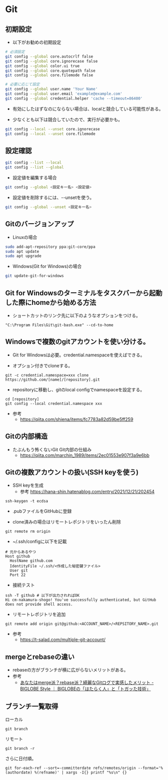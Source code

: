 # Git

## 初期設定

- 以下がお勧めの初期設定
```bash
# 必須設定
git config --global core.autocrlf false
git config --global core.ignorecase false
git config --global color.ui true
git config --global core.quotepath false
git config --global core.filemode false

# 必要に応じて設定
git config --global user.name 'Your Name'
git config --global user.email 'example@example.com'
git config --global credential.helper 'cache --timeout=86400'
```

- 有効にしたはずなのにならない場合は、localと競合している可能性がある。

- 少なくとも以下は競合していたので、実行が必要かも。
```bash
git config --local --unset core.ignorecase
git config --local --unset core.filemode
```

## 設定確認

```bash
git config --list --local
git config --list --global
```

- 設定値を編集する場合
```bash
git config --global <設定キー名> <設定値>
```

- 設定値を削除するには、--unsetを使う。
```bash
git config --global --unset <設定キー名>
```

## Gitのバージョンアップ

- Linuxの場合
```bash
sudo add-apt-repository ppa:git-core/ppa
sudo apt update
sudo apt upgrade
```

- Windows(Git for Windows)の場合
```bash
git update-git-for-windows
```

## Git for Windowsのターミナルをタスクバーから起動した際にhomeから始める方法

- ショートカットのリンク先に以下のようなオプションをつける。
```
"C:\Program Files\Git\git-bash.exe" --cd-to-home
```

## Windowsで複数のgitアカウントを使い分ける。

- Git for Windowsは必要。credential.namespaceを使えばできる。

- オプション付きでcloneする。
```
git -c credential.namespace=xxx clone https://github.com/[name]/[repository].git
```

- repositoryに移動し、gitのlocal configでnamespaceを設定する。
```
cd [repository]
git config --local credential.namespace xxx
```

- 参考
  - https://qiita.com/shiena/items/fc7783a82d59be5ff259

## Gitの内部構造

- たぶんもう怖くないGit Git内部の仕組み
  - https://qiita.com/marchin_1989/items/2ec01553e907f3a9e6bb

## Gitの複数アカウントの扱い(SSH keyを使う)

- SSH keyを生成
  - 参考 https://hana-shin.hatenablog.com/entry/2021/12/21/202454

```shell
ssh-keygen -t ecdsa
```

- .pubファイルをGitHubに登録

- clone済みの場合はリモートレポジトリをいったん削除

```shell
git remote rm origin
```

- ~/.ssh/configに以下を記載

```
# 元からあるやつ
Host github
  HostName github.com
  IdentityFile ~/.ssh/<作成した秘密鍵ファイル>
  User git
  Port 22
```

- 接続テスト

```shell
ssh -T github # 以下が出力されればOK
Hi cm-nakamura-shogo! You've successfully authenticated, but GitHub does not provide shell access.
```

- リモートレポジトリを追加

```shell
git remote add origin git@github:<ACCOUNT_NAME>/<REPSITORY_NAME>.git
```

- 参考
  - https://t-salad.com/multiple-git-account/


## mergeとrebaseの違い

* rebaseの方がブランチが横に広がらないメリットがある。
* 参考
  * [あなたはmerge派？rebase派？綺麗なGitログで実感したメリット - BIGLOBE Style ｜ BIGLOBEの「はたらく人」と「トガッた技術」](https://style.biglobe.co.jp/entry/2022/03/22/090000)

## ブランチ一覧取得

ローカル

```
git branch
```

リモート

```
git branch -r
```

さらに日付順。

```
git for-each-ref --sort=-committerdate refs/remotes/origin --format='%(authordate) %(refname)' | xargs -I{} printf "%s\n" {}
```